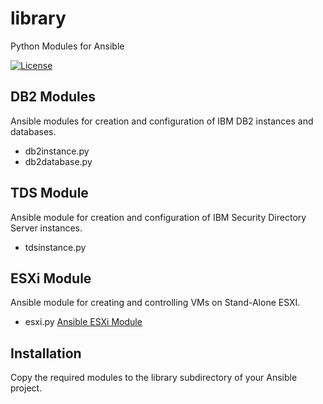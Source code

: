 # library
Python Modules for Ansible

[![License](https://img.shields.io/badge/License-Apache%202.0-blue.svg)](https://opensource.org/licenses/Apache-2.0)
## DB2 Modules
Ansible modules for creation and configuration of IBM DB2 instances and databases.
* db2instance.py
* db2database.py

## TDS Module
Ansible module for creation and configuration of IBM Security Directory Server instances.
* tdsinstance.py

## ESXi Module
Ansible module for creating and controlling VMs on Stand-Alone ESXI.
* esxi.py
[Ansible ESXi Module](https://techlink.microknight.com/2019/11/19/ansible-esxi-module/)

## Installation
Copy the required modules to the library subdirectory of your Ansible project.
